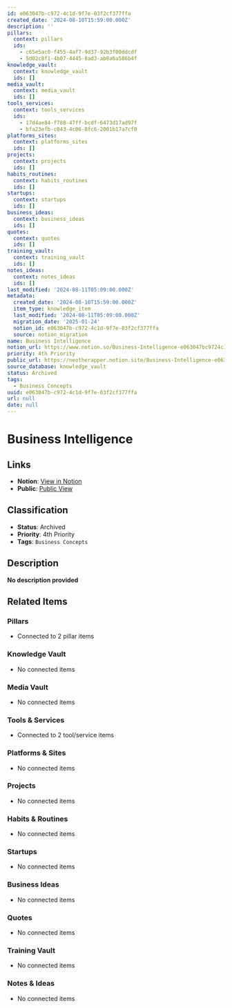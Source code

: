 ```yaml
---
id: e063047b-c972-4c1d-9f7e-03f2cf377ffa
created_date: '2024-08-10T15:59:00.000Z'
description: ''
pillars:
  context: pillars
  ids: 
    - c65e5ac0-f455-4af7-9d37-92b3f00ddcdf
    - 5d02c8f1-4b07-4445-8ad3-ab8a6a586b4f
knowledge_vault:
  context: knowledge_vault
  ids: []
media_vault:
  context: media_vault
  ids: []
tools_services:
  context: tools_services
  ids:
    - 17d4ae84-f788-47ff-bcdf-6473d17ad97f
    - bfa23efb-c043-4c06-8fc6-2001b17a7cf0
platforms_sites:
  context: platforms_sites
  ids: []
projects:
  context: projects
  ids: []
habits_routines:
  context: habits_routines
  ids: []
startups:
  context: startups
  ids: []
business_ideas:
  context: business_ideas
  ids: []
quotes:
  context: quotes
  ids: []
training_vault:
  context: training_vault
  ids: []
notes_ideas:
  context: notes_ideas
  ids: []
last_modified: '2024-08-11T05:09:00.000Z'
metadata:
  created_date: '2024-08-10T15:59:00.000Z'
  item_type: knowledge_item
  last_modified: '2024-08-11T05:09:00.000Z'
  migration_date: '2025-01-24'
  notion_id: e063047b-c972-4c1d-9f7e-03f2cf377ffa
  source: notion_migration
name: Business Intelligence
notion_url: https://www.notion.so/Business-Intelligence-e063047bc9724c1d9f7e03f2cf377ffa
priority: 4th Priority
public_url: https://neotherapper.notion.site/Business-Intelligence-e063047bc9724c1d9f7e03f2cf377ffa
source_database: knowledge_vault
status: Archived
tags: 
  - Business Concepts
uuid: e063047b-c972-4c1d-9f7e-03f2cf377ffa
url: null
date: null
---
```


# Business Intelligence

## Links
- **Notion**: [View in Notion](https://www.notion.so/Business-Intelligence-e063047bc9724c1d9f7e03f2cf377ffa)
- **Public**: [Public View](https://neotherapper.notion.site/Business-Intelligence-e063047bc9724c1d9f7e03f2cf377ffa)

## Classification
- **Status**: Archived
- **Priority**: 4th Priority
- **Tags**: `Business Concepts`

## Description
**No description provided**

## Related Items

### Pillars
- Connected to 2 pillar items

### Knowledge Vault
- No connected items

### Media Vault
- No connected items

### Tools & Services
- Connected to 2 tool/service items

### Platforms & Sites
- No connected items

### Projects
- No connected items

### Habits & Routines
- No connected items

### Startups
- No connected items

### Business Ideas
- No connected items

### Quotes
- No connected items

### Training Vault
- No connected items

### Notes & Ideas
- No connected items